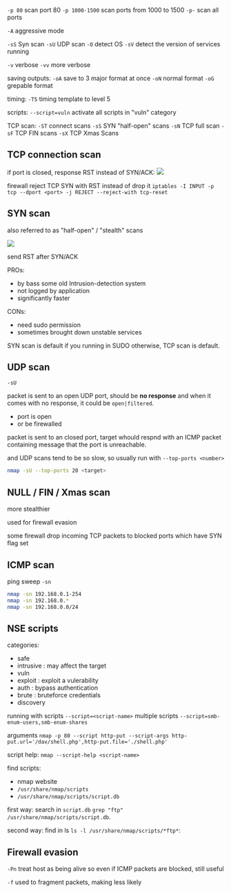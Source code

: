 `-p 80` scan port 80
`-p 1000-1500` scan ports from 1000 to 1500
`-p-` scan all ports

`-A` aggressive mode

`-sS` Syn scan 
`-sU` UDP scan
`-O` detect OS
`-sV` detect the version of services running

`-v` verbose
`-vv` more verbose

saving outputs:
`-oA` save to 3 major format at once
`-oN` normal format
`-oG` grepable format

timing:
`-T5` timing template to level 5

scripts:
`--script=vuln` activate all scripts in "vuln" category

TCP scan:
`-ST` connect scans
`-sS` SYN "half-open" scans
`-sN` TCP full scan
`-sF` TCP FIN scans
`-sX` TCP Xmas Scans

## TCP connection scan
if port is closed, response RST instead of SYN/ACK:
![](https://i.imgur.com/xzUSnqT.png)


firewall reject TCP SYN with RST instead of drop it
`iptables -I INPUT -p tcp --dport <port> -j REJECT --reject-with tcp-reset`

## SYN scan
also referred to as "half-open" / "stealth" scans

![](https://i.imgur.com/vGvC9by.png)

send RST after SYN/ACK

PROs:
* by bass some old Intrusion-detection system
* not logged by application
* significantly faster

CONs:
* need sudo permission
* sometimes brought down unstable services

SYN scan is default if you running in SUDO
otherwise, TCP scan is default.

## UDP scan
`-sU`

packet is sent to an open UDP port, should be **no response**
and when it comes with no response, it could be `open|filtered`.
* port is open
* or be firewalled

packet is sent to an closed port, target whould respnd with an ICMP packet containing message that the port is unreachable.

and UDP scans tend to be so slow, so usually run with `--top-ports <number>`
```bash
nmap -sU --top-ports 20 <target>
```

## NULL / FIN / Xmas scan
more stealthier

used for  firewall evasion

some firewall drop incoming TCP packets to blocked ports which have SYN flag set

## ICMP scan
ping sweep `-sn`

```bash
nmap -sn 192.168.0.1-254
nmap -sn 192.168.0.*
nmap -sn 192.168.0.0/24
```

## NSE scripts
categories:
* safe
* intrusive : may affect the target
* vuln
* exploit : exploit a vulerability
* auth :  bypass authentication 
* brute : bruteforce credentials  
* discovery

running with scripts `--script=<script-name>`
multiple scripts `--script=smb-enum-users,smb-enum-shares`

arguments
`nmap -p 80 --script http-put --script-args http-put.url='/dav/shell.php',http-put.file='./shell.php'`

script help: `nmap --script-help <script-name>`


find scripts:
* nmap website
* `/usr/share/nmap/scripts`
* `/usr/share/nmap/scripts/script.db`

first way: search in `script.db`
`grep "ftp" /usr/share/nmap/scripts/script.db`.

second way: find in ls
`ls -l /usr/share/nmap/scripts/*ftp*`:

## Firewall evasion
`-Pn` treat host as being alive
so even if ICMP packets are blocked, still useful

`-f` used to fragment packets, making less likely 